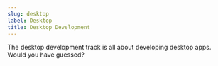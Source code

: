 ```yaml
---
slug: desktop
label: Desktop
title: Desktop Development
---
```

The desktop development track is all about developing desktop apps.
Would you have guessed?